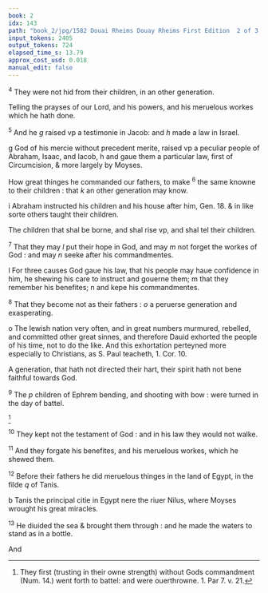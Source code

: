 ```yaml
---
book: 2
idx: 143
path: "book_2/jpg/1582 Douai Rheims Douay Rheims First Edition  2 of 3 1610 Old Testament.pdf-143.jpg"
input_tokens: 2405
output_tokens: 724
elapsed_time_s: 13.79
approx_cost_usd: 0.018
manual_edit: false
---
```

<sup>4</sup> They were not hid from their children, in an other generation.

Telling the prayses of our Lord, and his powers, and his meruelous workes which he hath done.

<sup>5</sup> And he *g* raised vp a testimonie in Jacob: and *h* made a law in Israel.

<aside>g God of his mercie without precedent merite, raised vp a peculiar people of Abraham, Isaac, and Iacob, h and gaue them a particular law, first of Circumcision, & more largely by Moyses.</aside>

How great thinges he commanded our fathers, to make <sup>6</sup> the same knowne to their children : that *k* an other generation may know.

<aside>i Abraham instructed his children and his house after him, Gen. 18. & in like sorte others taught their children.</aside>

The children that shal be borne, and shal rise vp, and shal tel their children.

<sup>7</sup> That they may *l* put their hope in God, and may *m* not forget the workes of God : and may *n* seeke after his commandmentes.

<aside>l For three causes God gaue his law, that his people may haue confidence in him, he shewing his care to instruct and gouerne them; m that they remember his benefites; n and kepe his commandmentes.</aside>

<sup>8</sup> That they become not as their fathers : *o* a peruerse generation and exasperating.

<aside>o The Iewish nation very often, and in great numbers murmured, rebelled, and committed other great sinnes, and therefore Dauid exhorted the people of his time, not to do the like. And this exhortation perteyned more especially to Christians, as S. Paul teacheth, 1. Cor. 10.</aside>

A generation, that hath not directed their hart, their spirit hath not bene faithful towards God.

<sup>9</sup> The *p* children of Ephrem bending, and shooting with bow : were turned in the day of battel.

[^1]

<sup>10</sup> They kept not the testament of God : and in his law they would not walke.

<sup>11</sup> And they forgate his benefites, and his meruelous workes, which he shewed them.

<sup>12</sup> Before their fathers he did meruelous thinges in the land of Egypt, in the filde *q* of Tanis.

<aside>b Tanis the principal citie in Egypt nere the riuer Nilus, where Moyses wrought his great miracles.</aside>

<sup>13</sup> He diuided the sea & brought them through : and he made the waters to stand as in a bottle.

And

[^1]: They first (trusting in their owne strength) without Gods commandment (Num. 14.) went forth to battel: and were ouerthrowne. 1. Par 7. v. 21.